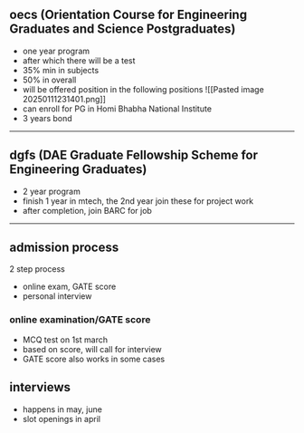 ## oecs (Orientation Course for Engineering Graduates and Science Postgraduates)
- one year program
- after which there will be a test
- 35% min in subjects
- 50% in overall
- will be offered position in the following positions
	![[Pasted image 20250111231401.png]]
- can enroll for PG in Homi Bhabha National Institute
- 3 years bond
---
## dgfs (DAE Graduate Fellowship Scheme for Engineering Graduates)
- 2 year program
- finish 1 year in mtech, the 2nd year join these for project work
- after completion, join BARC for job
---
## admission process
2 step process
- online exam, GATE score
- personal interview

### online examination/GATE score
- MCQ test on 1st march
- based on score, will call for interview
- GATE score also works in some cases

## interviews
- happens in may, june
- slot openings in april